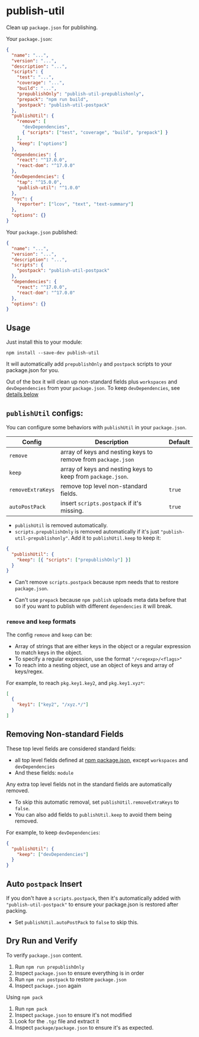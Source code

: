 # publish-util

Clean up `package.json` for publishing.

Your `package.json`:

```json
{
  "name": "...",
  "version": "...",
  "description": "...",
  "scripts": {
    "test": "...",
    "coverage": "...",
    "build": "...",
    "prepublishOnly": "publish-util-prepublishonly",
    "prepack": "npm run build",
    "postpack": "publish-util-postpack"
  },
  "publishUtil": {
    "remove": [
      "devDependencies",
      { "scripts": ["test", "coverage", "build", "prepack"] }
    ],
    "keep": ["options"]
  },
  "dependencies": {
    "react": "^17.0.0",
    "react-dom": "^17.0.0"
  },
  "devDependencies": {
    "tap": "^15.0.0",
    "publish-util": "^1.0.0"
  },
  "nyc": {
    "reporter": ["lcov", "text", "text-summary"]
  },
  "options": {}
}
```

Your `package.json` published:

```json
{
  "name": "...",
  "version": "...",
  "description": "...",
  "scripts": {
    "postpack": "publish-util-postpack"
  },
  "dependencies": {
    "react": "^17.0.0",
    "react-dom": "^17.0.0"
  },
  "options": {}
}
```

## Usage

Just install this to your module:

`npm install --save-dev publish-util`

It will automatically add `prepublishOnly` and `postpack` scripts to your package.json for you.

Out of the box it will clean up non-standard fields plus `workspaces` and `devDependencies` from your `package.json`. To keep `devDependencies`, see [details below](#removing-non-standard-fields)

## `publishUtil` configs:

You can configure some behaviors with `publishUtil` in your `package.json`.

| Config            | Description                                                  | Default |
| ----------------- | ------------------------------------------------------------ | ------- |
| `remove`          | array of keys and nesting keys to remove from `package.json` |         |
| `keep`            | array of keys and nesting keys to keep from `package.json`.  |         |
| `removeExtraKeys` | remove top level non-standard fields.                        | `true`  |
| `autoPostPack`    | insert `scripts.postpack` if it's missing.                   | `true`  |

- `publishUtil` is removed automatically.
- `scripts.prepublishOnly` is removed automatically if it's just `"publish-util-prepublishonly"`. Add it to `publishUtil.keep` to keep it:

```json
{
  "publishUtil": {
    "keep": [{ "scripts": ["prepublishOnly"] }]
  }
}
```

- Can't remove `scripts.postpack` because npm needs that to restore `package.json`.

- Can't use `prepack` because `npm publish` uploads meta data before that so if you want to publish with different `dependencies` it will break.

### `remove` and `keep` formats

The config `remove` and `keep` can be:

- Array of strings that are either keys in the object or a regular expression to match keys in the object.
- To specify a regular expression, use the format `"/<regexp>/<flags>"`
- To reach into a nesting object, use an object of keys and array of keys/regex.

For example, to reach `pkg.key1.key2`, and `pkg.key1.xyz*`:

```json
[
  {
    "key1": ["key2", "/xyz.*/"]
  }
]
```

## Removing Non-standard Fields

These top level fields are considered standard fields:

- all top level fields defined at [npm package.json](https://docs.npmjs.com/cli/v7/configuring-npm/package-json), except `workspaces` and `devDependencies`
- And these fields: `module`

Any extra top level fields not in the standard fields are automatically removed.

- To skip this automatic removal, set `publishUtil.removeExtraKeys` to `false`.
- You can also add fields to `publishUtil.keep` to avoid them being removed.

For example, to keep `devDependencies`:

```json
{
  "publishUtil": {
    "keep": ["devDependencies"]
  }
}
```

## Auto `postpack` Insert

If you don't have a `scripts.postpack`, then it's automatically added with `"publish-util-postpack"` to ensure your package.json is restored after packing.

- Set `publishUtil.autoPostPack` to `false` to skip this.

## Dry Run and Verify

To verify `package.json` content.

1. Run `npm run prepublishOnly`
2. Inspect `package.json` to ensure everything is in order
3. Run `npm run postpack` to restore `package.json`
4. Inspect `package.json` again

Using `npm pack`

1. Run `npm pack`
2. Inspect `package.json` to ensure it's not modified
3. Look for the `.tgz` file and extract it
4. Inspect `package/package.json` to ensure it's as expected.
